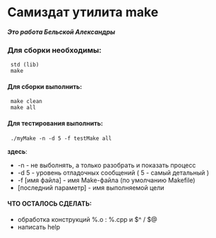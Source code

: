 Самиздат утилита make
======================== 
***Это работа Бельской Александры*** 

### Для сборки необходимы:
     std (lib)
     make

#### Для сборки выполнить: 
     make clean 
     make all 

#### Для тестирования выполнить:
     ./myMake -n -d 5 -f testMake all
 __здесь__:
* -n - не выболнять, а только разобрать и показать процесс
* -d 5 - уровень отладочных сообщений ( 5 - самый детальный )
* -f [имя файла] - имя Make-файла (по умолчанию Makefile)
* [последний параметр] - имя выполняемой цели

#### ЧТО ОСТАЛОСЬ СДЕЛАТЬ:
*  обработка конструкций %.o : %.cpp  и  $^ / $@
*  написать help 